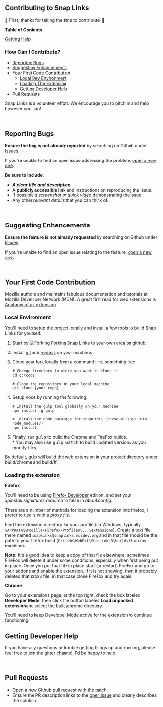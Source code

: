 ## Contributing to Snap Links

:clap: First, thanks for taking the time to contribute! :clap:

**Table of Contents**

[Getting Help](README.md#getting-help)

### How Can I Contribute?
  * [Reporting Bugs](#reporting-bugs)
  * [Suggesting Enhancements](#suggesting-enhancements)
  * [Your First Code Contribution](#your-first-code-contribution)
    * [Local Dev Environment](#local-environment)
    * [Loading The Extension](#loading-the-extension)
    * [Getting Developer Help](#getting-developer-help)
  * [Pull Requests](#pull-requests)

Snap Links is a volunteer effort.  We encourage you to pitch in and help however you can!

&nbsp;
## Reporting Bugs
__Ensure the bug is not already reported__ by searching on Github under [Issues][Issues-Bugs].

If you're unable to find an open issue addressing the problem, [open a new one][Issues-New].

__Be sure to include__:

  * *__A clear title and description__*.
  * A __publicly accessible link__ and instructions on reproducing the issue.
  * If possible *a screenshot or quick video* demonstrating the issue.
  * Any other *relevant details* that you can think of.


&nbsp;
## Suggesting Enhancements
__Ensure the feature is not already requested__ by searching on Github under [Issues][Issues-Enh].

If you're unable to find an open issue relating to the feature, [open a new one][Issues-New].


&nbsp;
## **Your First Code Contribution**
Mozilla authors and maintains fabulous documentation and tutorials at Mozilla Developer Network (MDN).  A great first read for web extensions is [Anatomy of an extension][MDN-Ext-Anatomy]

### Local Environment
You'll need to setup the project locally and install a few tools to build Snap Links for yourself.

1. Start by ![Forking][ForkIcon] [Forking][ForkRepo] Snap Links to your own area on github.
2. Install [git](https://git-scm.com/downloads) and [node.js](https://nodejs.org/en/download/) on your machine.
3. Clone your fork locally from a command line, something like:
    ```shell
    # Change directory to where you want to clone it
    cd c:\code

    # Clone the repository to your local machine
    git clone {your repo}
    ```
4.  Setup node by running the following:

    ```shell
    # Install the gulp tool globally on your machine
    npm install -g gulp

    # Install the node packages for SnapLinks (these will go into node_modules/)
    npm install
    ```
5. Finally, run <kbd>gulp</kbd> to build the Chrome and FireFox builds.  
    \* You may also use <kbd>gulp watch</kbd> to build updated versions as you modify files.

By default, gulp will build the web extension in your project directory under build/chrome and build/ff.

### Loading the extension

**Firefox**

You'll need to be using [Firefox Developer][FF-DevEd] edition, and set your *xpinstall.signatures.required* to false in *about:config*.

There are a number of methods for loading the extension into firefox, I prefer to use is with a *proxy file*.

Find the extension directory for your profile (on Windows, typically `%APPDATA%\Mozilla\Firefox\Profiles\...\extensions`).  Create a text file there named `snaplinks@snaplinks.mozdev.org` and in that file should be the path to your firefox build (`C:\code\WebExt\SnapLinks3\build\ff` on my machine).

**Note:** It's a good idea to keep a copy of that file elsewhere, sometimes FireFox will delete it under some conditions, especially when first being put in place.  Once you put that file in place start (or restart) FireFox and go to your addons and enable the extension.  If it is not showing, then it probably deleted that proxy file; in that case close FireFox and try again.

**Chrome**

Go to your extensions page, at the top right, check the box labeled **Developer Mode**, then click the button labeled **Load unpacked extension**and select the build\chrome directory.

You'll need to keep Developer Mode active for the extension to continue functioning.

## Getting Developer Help

If you have any questions or trouble getting things up and running, please feel free to join the [gitter channel][Gitter-Lobby], I'd be happy to help.

&nbsp;
## Pull Requests

  * Open a new Github pull request with the patch.
  * Ensure the PR description links to the [open issue][Issues-Open] and clearly describes the solution.












[MozBeta]: https://addons.mozilla.org/en-US/firefox/addon/snaplinksplus/versions/beta
[MozRelease]: https://addons.mozilla.org/en-US/firefox/addon/snaplinksplus/
[ChromeBeta]: https://chrome.google.com/webstore/detail/snap-links-beta/ikglmligndmabebhnicldebpekldnabm?authuser=1
[ChromeRelease]: #
[FF16]: https://cdnjs.cloudflare.com/ajax/libs/browser-logos/45.3.0/firefox/firefox_16x16.png
[FF48]: https://cdnjs.cloudflare.com/ajax/libs/browser-logos/45.3.0/firefox/firefox_48x48.png
[CH16]: https://cdnjs.cloudflare.com/ajax/libs/browser-logos/45.3.0/chrome/chrome_16x16.png
[CH48]: https://cdnjs.cloudflare.com/ajax/libs/browser-logos/45.3.0/chrome/chrome_48x48.png
[IntroPage]: http://cpriest.github.io/SnapLinksPlus/welcome
[Gitter-Lobby]: https://gitter.im/SnapLinks/Lobby
[Issues-Open]: https://github.com/cpriest/SnapLinksPlus/issues?q=is%3Aissue+is%3Aopen+sort%3Acomments-desc
[Issues-Bugs]: https://github.com/cpriest/SnapLinksPlus/issues?q=is%3Aissue+is%3Aopen+label%3Abug+sort%3Acomments-desc
[Issues-Enh]: https://github.com/cpriest/SnapLinksPlus/issues?q=is%3Aissue+is%3Aopen+label%3Aenhancement+sort%3Areactions-%2B1-desc
[Milestones]: https://github.com/cpriest/SnapLinksPlus/milestones?direction=desc&sort=completeness&state=open
[Issues-New]: https://github.com/cpriest/SnapLinksPlus/issues/new
[ForkIcon]: https://cdnjs.cloudflare.com/ajax/libs/octicons/4.4.0/svg/repo-forked.svg
[ForkRepo]: https://github.com/cpriest/SnapLinksPlus#fork-destination-box


[MDN-Ext-Anatomy]: https://developer.mozilla.org/en-US/Add-ons/WebExtensions/Anatomy_of_a_WebExtension
[FF-DevEd]: https://www.mozilla.org/firefox/developer/
